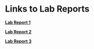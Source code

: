 # Links to Lab Reports

__[Lab Report 1](https://willersss.github.io/cse15l-lab-reports/lab-report-1-week-2.html)__

__[Lab Report 2](https://willersss.github.io/cse15l-lab-reports/lab-report-2-week-4.html)__

__[Lab Report 3](https://willersss.github.io/cse15l-lab-reports/lab-report-3-week-6.html)__